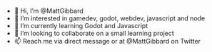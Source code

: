 - 👋 Hi, I’m @MattGibbard
- 👀 I’m interested in gamedev, godot, webdev, javascript and node
- 🌱 I’m currently learning Godot and Javascript
- 💞️ I’m looking to collaborate on a small learning project
- 📫 Reach me via direct message or at @MattGibbard on Twitter

<!---
MattGibbard/MattGibbard is a ✨ special ✨ repository because its `README.md` (this file) appears on your GitHub profile.
You can click the Preview link to take a look at your changes.
--->
